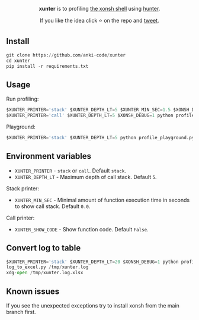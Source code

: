 <p align="center">
<b>xunter</b> is to profiling <a href="https://xon.sh">the xonsh shell</a> using <a href="https://github.com/ionelmc/python-hunter">hunter</a>.
</p>

<p align="center">  
If you like the idea click ⭐ on the repo and <a href="https://twitter.com/intent/tweet?text=Nice%20prompt%20for%20the%20xonsh%20shell!&url=https://github.com/anki-code/xontrib-xontrib-prompt-starship" target="_blank">tweet</a>.
</p>

## Install

```python
git clone https://github.com/anki-code/xunter 
cd xunter
pip install -r requirements.txt
```

## Usage

Run profiling:
```python
$XUNTER_PRINTER='stack' $XUNTER_DEPTH_LT=5 $XUNTER_MIN_SEC=1.5 $XONSH_DEBUG=1 python profile_xonsh.py --no-rc -c "print('Catch Me If You Can')"
$XUNTER_PRINTER='call' $XUNTER_DEPTH_LT=5 $XONSH_DEBUG=1 python profile_xonsh.py --no-rc -c "print('Catch Me If You Can')"
```

Playground:
```python
$XUNTER_PRINTER='stack' $XUNTER_DEPTH_LT=5 python profile_playground.py
```


## Environment variables

* `XUNTER_PRINTER` - `stack` or `call`. Default `stack`.
* `XUNTER_DEPTH_LT` - Maximum depth of call stack. Default `5`. 

Stack printer:
* `XUNTER_MIN_SEC` - Minimal amount of function execution time in seconds to show call stack. Default `0.0`.

Call printer:
* `XUNTER_SHOW_CODE` - Show function code. Default `False`.


## Convert log to table

```python
$XUNTER_PRINTER='stack' $XUNTER_DEPTH_LT=20 $XONSH_DEBUG=1 python profile_xonsh.py --no-rc -c "print(123)" e> /tmp/xunter.log
log_to_excel.py /tmp/xunter.log
xdg-open /tmp/xunter.log.xlsx
```

## Known issues

If you see the unexpected exceptions try to install xonsh from the main branch first.
